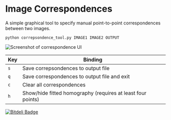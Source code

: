 Image Correspondences
===========

A simple graphical tool to specify manual point-to-point correspondences between two images.

    python correpsondence_tool.py IMAGE1 IMAGE2 OUTPUT

![Screenshot of correspondence UI][screenshot]

Key | Binding
--- | ---
`s` | Save correpsondences to output file
`q` | Save correspondences to output file and exit
`c` | Clear all correspondences
`h` | Show/hide fitted homography (requires at least four points)

[screenshot]: https://raw.github.com/alexflint/image-marks/master/docs/screenshot-small.jpg


[![Bitdeli Badge](https://d2weczhvl823v0.cloudfront.net/alexflint/image-marks/trend.png)](https://bitdeli.com/free "Bitdeli Badge")

